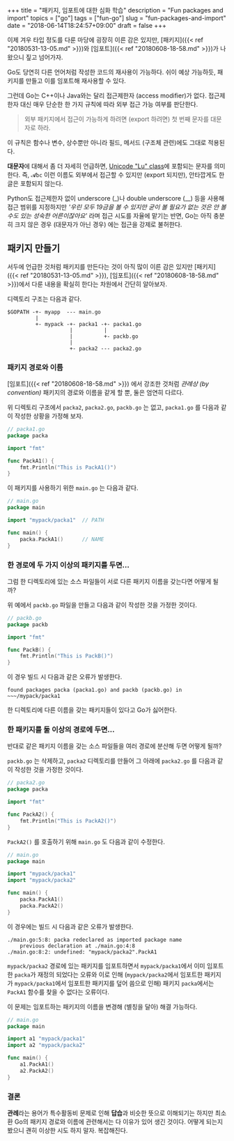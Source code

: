 +++
title = "패키지, 임포트에 대한 심화 학습"
description = "Fun packages and import"
topics = ["go"]
tags = ["fun-go"]
slug = "fun-packages-and-import"
date = "2018-06-14T18:24:57+09:00"
draft = false
+++

이제 겨우 타입 정도를 다룬 마당에 굉장히 이른 감은 있지만, [패키지]({{< ref "20180531-13-05.md" >}})와 [임포트]({{< ref "20180608-18-58.md" >}})가 나왔으니 짚고 넘어가자.

Go도 당연히 다른 언어처럼 작성한 코드의 재사용이 가능하다. 쉬이 예상 가능하듯, 패키지를 만들고 이를 임포트해 재사용할 수 있다.

그런데 Go는 C++이나 Java와는 달리 접근제한자 (access modifier)가 없다. 접근제한자 대신 매우 단순한 한 가지 규칙에 따라 외부 접근 가능 여부를 판단한다.

> 외부 패키지에서 접근이 가능하게 하려면 (export 하려면) 첫 번째 문자를 대문자로 하라.

이 규칙은 함수나 변수, 상수뿐만 아니라 필드, 메서드 (구조체 관련)에도 그대로 적용된다.

**대문자**에 대해서 좀 더 자세히 언급하면, [Unicode "Lu" class](https://www.fileformat.info/info/unicode/category/Lu/list.htm)에 포함되는 문자를 의미한다. 즉, `𝓐bc` 이런 이름도 외부에서 접근할 수 있지만 (export 되지만), 안타깝게도 한글은  포함되지 않는다.

Python도 접근제한자 없이 underscore (_)나 double underscore (__) 등을 사용해 접근 범위를 지정하지만 *'우린 모두 19금을 볼 수 있지만 굳이 볼 필요가 없는 것은 안 볼 수도 있는 성숙한 어른이잖아요'* 라며 접근 시도를 자율에 맡기는 반면, Go는 아직 충분히 크지 않은 경우 (대문자가 아닌 경우) 에는 접근을 강제로 불허한다.

## 패키지 만들기

서두에 언급한 것처럼 패키지를 만든다는 것이 아직 많이 이른 감은 있지만 [패키지]({{< ref "20180531-13-05.md" >}}), [임포트]({{< ref "20180608-18-58.md" >}})에서 다룬 내용을 확실히 한다는 차원에서 간단히 알아보자.

디렉토리 구조는 다음과 같다.

```
$GOPATH -+- myapp  --- main.go
         |
         +- mypack -+- packa1 -+- packa1.go
                    |          |
                    |          +- packb.go
                    |
                    +- packa2 --- packa2.go
```

### 패키지 경로와 이름

[임포트]({{< ref "20180608-18-58.md" >}}) 에서 강조한 것처럼 *관례상 (by convention)* 패키지의 경로와 이름을 같게 할 뿐, 둘은 엄연히 다르다.

위 디렉토리 구조에서 `packa2`, `packa2.go`, `packb.go` 는 없고, `packa1.go` 를 다음과 같이 작성한 상황을 가정해 보자.

```go
// packa1.go
package packa

import "fmt"

func PackA1() {
    fmt.Println("This is PackA1()")
}
```

이 패키지를 사용하기 위한 `main.go` 는 다음과 같다.

```go
// main.go
package main

import "mypack/packa1" 	// PATH

func main() {
    packa.PackA1()		// NAME
}
```

### 한 경로에 두 가지 이상의 패키지를 두면...

그럼 한 디렉토리에 있는 소스 파일들이 서로 다른 패키지 이름을 갖는다면 어떻게 될까?

위 예에서 `packb.go` 파일을 만들고 다음과 같이 작성한 것을 가정한 것이다.

```go
// packb.go
package packb

import "fmt"

func PackB() {
    fmt.Println("This is PackB()")
}
```

이 경우 빌드 시 다음과 같은 오류가 발생한다.

```
found packages packa (packa1.go) and packb (packb.go) in ~~~/mypack/packa1
```

한 디렉토리에 다른 이름을 갖는 패키지들이 있다고 Go가 싫어한다.

### 한 패키지를 둘 이상의 경로에 두면...

반대로 같은 패키지 이름을 갖는 소스 파일들을 여러 경로에 분산해 두면 어떻게 될까?

`packb.go` 는 삭제하고, `packa2` 디렉토리를 만들어 그 아래에 `packa2.go` 를 다음과 같이 작성한 것을 가정한 것이다.

```go
// packa2.go
package packa

import "fmt"

func PackA2() {
    fmt.Println("This is PackA2()")
}
```

`PackA2()` 를 호출하기 위해 `main.go` 도 다음과 같이 수정한다.

```go
// main.go
package main

import "mypack/packa1"
import "mypack/packa2"

func main() {
    packa.PackA1()
    packa.PackA2()
}
```

이 경우에는 빌드 시 다음과 같은 오류가 발생한다.

```
./main.go:5:8: packa redeclared as imported package name
	previous declaration at ./main.go:4:8
./main.go:8:2: undefined: "mypack/packa2".PackA1
```

`mypack/packa2` 경로에 있는 패키지를 임포트하면서 `mypack/packa1`에서 이미 임포트한 `packa`가 재정의 되었다는 오류와 이로 인해 (`mypack/packa2`에서 임포트한 패키지가 `mypack/packa1`에서 임포트한 패키지를 덮어 씀으로 인해) 패키지 `packa`에서는 `PackA1` 함수를 찾을 수 없다는 오류이다.

이 문제는 임포트하는 패키지의 이름을 변경해 (별칭을 달아) 해결 가능하다.

```go
// main.go
package main

import a1 "mypack/packa1"
import a2 "mypack/packa2"

func main() {
    a1.PackA1()
    a2.PackA2()
}
```

### 결론

**관례**라는 용어가 특수활동비 문제로 인해 **답습**과 비슷한 뜻으로 이해되기는 하지만 최소환 Go의 패키지 경로와 이름에 관련해서는 다 이유가 있어 생긴 것이다. 어떻게 되는지 봤으니 괜히 이상한 시도 하지 말자. 복잡해진다.

